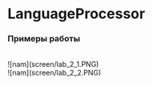 ﻿# LanguageProcessor

### Примеры работы
<br>
![nam](screen/lab_2_1.PNG)
<br/>
![nam](screen/lab_2_2.PNG)